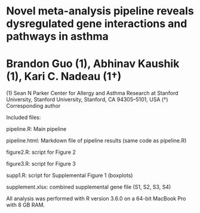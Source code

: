 # Novel meta-analysis pipeline reveals dysregulated gene interactions and pathways in asthma

# Brandon Guo (1), Abhinav Kaushik (1), Kari C. Nadeau (1†)
(1) Sean N Parker Center for Allergy and Asthma Research at Stanford University, Stanford University, Stanford, CA 94305–5101, USA
(†) Corresponding author


Included files: 

pipeline.R: Main pipeline

pipeline.html: Markdown file of pipeline results (same code as pipeline.R)

figure2.R: script for Figure 2

figure3.R: script for Figure 3

supp1.R: script for Supplemental Figure 1 (boxplots)

supplement.xlsx: combined supplemental gene file (S1, S2, S3, S4)


All analysis was performed with R version 3.6.0 on a 64-bit MacBook Pro with 8 GB RAM. 
